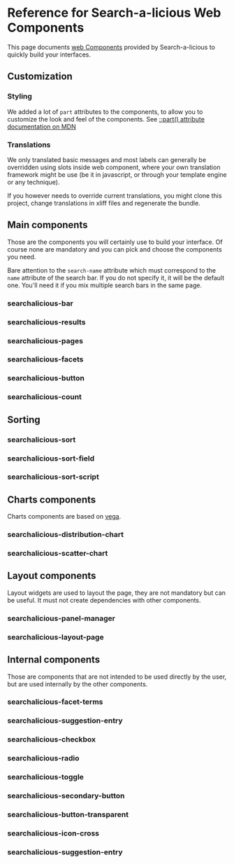 # Reference for Search-a-licious Web Components

This page documents [web Components](https://developer.mozilla.org/en-US/docs/Web/API/Web_components)
provided by Search-a-licious
to quickly build your interfaces.

## Customization

### Styling

We added a lot of `part` attributes to the components, to allow you to customize the look and feel of the components. See [::part() attribute documentation on MDN](https://developer.mozilla.org/en-US/docs/Web/CSS/::part)

### Translations

We only translated basic messages and most labels can generally be overridden using slots inside web component, where your own translation framework might be use (be it in javascript, or through your template engine or any technique).

If you however needs to override current translations, you might clone this project, change translations in xliff files and regenerate the bundle.


## Main components

Those are the components you will certainly use to build your interface.
Of course none are mandatory and you can pick and choose the components you need.

Bare attention to the `search-name` attribute
which must correspond to the `name` attribute of the search bar.
If you do not specify it, it will be the default one.
You'll need it if you mix multiple search bars in the same page.

### searchalicious-bar

<api-viewer src="./dist/custom-elements.json" only="searchalicious-bar"></api-viewer>

### searchalicious-results
<api-viewer src="./dist/custom-elements.json" only="searchalicious-results"></api-viewer>

### searchalicious-pages

<api-viewer src="./dist/custom-elements.json" only="searchalicious-pages">

### searchalicious-facets

<api-viewer src="./dist/custom-elements.json" only="searchalicious-sort">

### searchalicious-button

<api-viewer src="./dist/custom-elements.json" only="searchalicious-button">

### searchalicious-count

<api-viewer src="./dist/custom-elements.json" only="searchalicious-count">

## Sorting

### searchalicious-sort

<api-viewer src="./dist/custom-elements.json" only="searchalicious-sort">

### searchalicious-sort-field

<api-viewer src="./dist/custom-elements.json" only="searchalicious-sort-field">

### searchalicious-sort-script

<api-viewer src="./dist/custom-elements.json" only="searchalicious-sort-script">


## Charts components

Charts components are based on [vega](https://vega.github.io/).

### searchalicious-distribution-chart

<api-viewer src="./dist/custom-elements.json" only="searchalicious-distribution-chart">


### searchalicious-scatter-chart

<api-viewer src="./dist/custom-elements.json" only="searchalicious-scatter-chart">


## Layout components

Layout widgets are used to layout the page, they are not mandatory but can be useful.
It must not create dependencies with other components.

### searchalicious-panel-manager

<api-viewer src="./dist/custom-elements.json" only="searchalicious-panel-manager">

### searchalicious-layout-page

<api-viewer src="./dist/custom-elements.json" only="searchalicious-panel-manager">


## Internal components

Those are components that are not intended to be used directly by the user,
but are used internally by the other components.

### searchalicious-facet-terms

<api-viewer src="./dist/custom-elements.json" only="searchalicious-facet-terms">

### searchalicious-suggestion-entry

<api-viewer src="./dist/custom-elements.json" only="searchalicious-suggestion-entry">

### searchalicious-checkbox

<api-viewer src="./dist/custom-elements.json" only="searchalicious-checkbox">

### searchalicious-radio

<api-viewer src="./dist/custom-elements.json" only="searchalicious-radio">

### searchalicious-toggle

<api-viewer src="./dist/custom-elements.json" only="searchalicious-toggle">

### searchalicious-secondary-button

<api-viewer src="./dist/custom-elements.json" only="searchalicious-secondary-button">

### searchalicious-button-transparent

<api-viewer src="./dist/custom-elements.json" only="searchalicious-button-transparent">

### searchalicious-icon-cross

<api-viewer src="./dist/custom-elements.json" only="searchalicious-icon-cross">

### searchalicious-suggestion-entry

<api-viewer src="./dist/custom-elements.json" only="searchalicious-suggestion-entry">


<!-- api-viewer element library -->
<script type="module" src="https://jspm.dev/api-viewer-element"></script>
